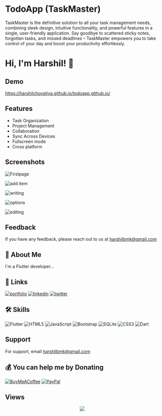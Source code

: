 
# TodoApp (TaskMaster)

TaskMaster is the definitive solution to all your task management needs, combining sleek design, intuitive functionality, and powerful features in a single, user-friendly application. Say goodbye to scattered sticky notes, forgotten tasks, and missed deadlines – TaskMaster empowers you to take control of your day and boost your productivity effortlessly.

# Hi, I'm Harshil! 👋


## Demo

https://harshilchovatiya.github.io/todoapp.github.io/
## Features

- Task Organization
- Project Management
- Collaboration
- Sync Across Devices
- Fullscreen mode
- Cross platform


## Screenshots

![Firstpage](https://github.com/harshilchovatiya/todoapp.github.io/assets/131672641/8738a050-d0a2-4804-a0ba-111904d95122)

![add item](https://github.com/harshilchovatiya/todoapp.github.io/assets/131672641/d615ccb7-b280-4c0f-a06a-fb85e4757036)

![writing](https://github.com/harshilchovatiya/todoapp.github.io/assets/131672641/dfdc8663-9af7-459e-8253-b1ca1cfed630)

![options](https://github.com/harshilchovatiya/todoapp.github.io/assets/131672641/479cbe53-5e93-49f9-87f4-17c783c4287f)

![editing](https://github.com/harshilchovatiya/todoapp.github.io/assets/131672641/1da1e37e-0aa9-41a7-a108-155528a44759)

## Feedback

If you have any feedback, please reach out to us at harshilbmk@gmail.com


## 🚀 About Me
I'm a Flutter developer...


## 🔗 Links
[![portfolio](https://img.shields.io/badge/my_portfolio-000?style=for-the-badge&logo=ko-fi&logoColor=white)](https://harshilchovatiya.github.io/harshil/)
[![linkedin](https://img.shields.io/badge/linkedin-0A66C2?style=for-the-badge&logo=linkedin&logoColor=white)](https://www.linkedin.com/harshilbmk)
[![twitter](https://img.shields.io/badge/twitter-1DA1F2?style=for-the-badge&logo=twitter&logoColor=white)](https://twitter.com/harshilbmk)


## 🛠 Skills

![Flutter](https://img.shields.io/badge/Flutter-%2302569B.svg?style=flat&logo=Flutter&logoColor=white) 
![HTML5](https://img.shields.io/badge/html5-%23E34F26.svg?style=flat&logo=html5&logoColor=white) ![JavaScript](https://img.shields.io/badge/javascript-%23323330.svg?style=flat&logo=javascript&logoColor=%23F7DF1E) ![Bootstrap](https://img.shields.io/badge/bootstrap-%23563D7C.svg?style=flat&logo=bootstrap&logoColor=white) ![SQLite](https://img.shields.io/badge/sqlite-%2307405e.svg?style=flat&logo=sqlite&logoColor=white) ![CSS3](https://img.shields.io/badge/css3-%231572B6.svg?style=flat&logo=css3&logoColor=white) ![Dart](https://img.shields.io/badge/dart-%230175C2.svg?style=flat&logo=dart&logoColor=white)


## Support

For support, email harshilbmk@gmail.com 



## 💰 You can help me by Donating

 [![BuyMeACoffee](https://img.shields.io/badge/Buy%20Me%20a%20Coffee-ffdd00?style=for-the-badge&logo=buy-me-a-coffee&logoColor=black)](https://buymeacoffee.com/harshilbmk) [![PayPal](https://img.shields.io/badge/PayPal-00457C?style=for-the-badge&logo=paypal&logoColor=white)](https://paypal.me/harshilbmk) 

## Views
<div align="center">
<img src="https://komarev.com/ghpvc/?username=harshilchovatiya&&style=flat-square" align="center" />
</div>  
